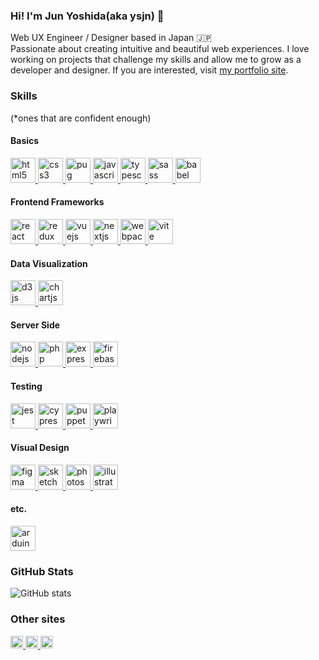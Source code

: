 ### Hi! I'm Jun Yoshida(aka ysjn) 👋

Web UX Engineer / Designer based in Japan :jp:<br/>
Passionate about creating intuitive and beautiful web experiences. I love working on projects that challenge my skills and allow me to grow as a developer and designer. If you are interested, visit [my portfolio site](https://jyw.vercel.app).

### Skills

(\*ones that are confident enough)

<p>

#### Basics

  <a href="https://developer.mozilla.org/docs/Web/HTML" target="_blank" rel="noreferrer">
    <img
      src="https://cdn.jsdelivr.net/gh/devicons/devicon@latest/icons/html5/html5-original-wordmark.svg"
      alt="html5"
      width="40"
      height="40"
    />
  </a>
  <a href="https://developer.mozilla.org/docs/Web/CSS" target="_blank" rel="noreferrer">
    <img
      src="https://cdn.jsdelivr.net/gh/devicons/devicon@latest/icons/css3/css3-original-wordmark.svg"
      alt="css3"
      width="40"
      height="40"
    />
  </a>
  <a href="https://pugjs.org" target="_blank" rel="noreferrer">
    <img
      src="https://cdn.worldvectorlogo.com/logos/pug.svg"
      alt="pug"
      width="40"
      height="40"
    />
  </a>
  <a
    href="https://developer.mozilla.org/docs/Web/JavaScript"
    target="_blank"
    rel="noreferrer"
  >
    <img
      src="https://cdn.jsdelivr.net/gh/devicons/devicon@latest/icons/javascript/javascript-original.svg"
      alt="javascript"
      width="40"
      height="40"
    />
  </a>
  <a href="https://www.typescriptlang.org/" target="_blank" rel="noreferrer">
    <img
      src="https://cdn.jsdelivr.net/gh/devicons/devicon@latest/icons/typescript/typescript-original.svg"
      alt="typescript"
      width="40"
      height="40"
    />
  </a>
  <a href="https://sass-lang.com" target="_blank" rel="noreferrer">
    <img
      src="https://cdn.jsdelivr.net/gh/devicons/devicon@latest/icons/sass/sass-original.svg"
      alt="sass"
      width="40"
      height="40"
    />
  </a>
  <a href="https://babeljs.io/" target="_blank" rel="noreferrer">
    <img
      src="https://cdn.jsdelivr.net/gh/devicons/devicon@latest/icons/babel/babel-original.svg"
      alt="babel"
      width="40"
      height="40"
    />
  </a>

#### Frontend Frameworks

  <a href="https://reactjs.org/" target="_blank" rel="noreferrer">
    <img
      src="https://cdn.jsdelivr.net/gh/devicons/devicon@latest/icons/react/react-original.svg"
      alt="react"
      width="40"
      height="40"
    />
  </a>
  <a href="https://redux.js.org" target="_blank" rel="noreferrer">
    <img
      src="https://cdn.jsdelivr.net/gh/devicons/devicon@latest/icons/redux/redux-original.svg"
      alt="redux"
      width="40"
      height="40"
    />
  </a>
  <a href="https://vuejs.org/" target="_blank" rel="noreferrer">
    <img
      src="https://cdn.jsdelivr.net/gh/devicons/devicon@latest/icons/vuejs/vuejs-original.svg"
      alt="vuejs"
      width="40"
      height="40"
    />
  </a>
  <a href="https://nextjs.org/" target="_blank" rel="noreferrer">
    <img
      src="https://cdn.jsdelivr.net/gh/devicons/devicon@latest/icons/nextjs/nextjs-original.svg"
      alt="nextjs"
      width="40"
      height="40"
    />
  </a>
  <a href="https://webpack.js.org" target="_blank" rel="noreferrer">
    <img
      src="https://cdn.jsdelivr.net/gh/devicons/devicon@latest/icons/webpack/webpack-original.svg"
      alt="webpack"
      width="40"
      height="40"
    />
  </a>
  <a href="https://vite.dev/" target="_blank" rel="noreferrer">
    <img
      src="https://cdn.jsdelivr.net/gh/devicons/devicon@latest/icons/vitejs/vitejs-original.svg"
      alt="vite"
      width="40"
      height="40"
    />
  </a>

#### Data Visualization

  <a href="https://d3js.org/" target="_blank" rel="noreferrer">
    <img
      src="https://cdn.jsdelivr.net/gh/devicons/devicon@latest/icons/d3js/d3js-original.svg"
      alt="d3js"
      width="40"
      height="40"
    />
  </a>
  <a href="https://www.chartjs.org" target="_blank" rel="noreferrer">
    <img
      src="https://www.chartjs.org/media/logo-title.svg"
      alt="chartjs"
      width="40"
      height="40"
    />
  </a>

#### Server Side

  <a href="https://nodejs.org" target="_blank" rel="noreferrer">
    <img
      src="https://cdn.jsdelivr.net/gh/devicons/devicon@latest/icons/nodejs/nodejs-original.svg"
      alt="nodejs"
      width="40"
      height="40"
    />
  </a>
  <a href="https://www.php.net" target="_blank" rel="noreferrer">
    <img
      src="https://cdn.jsdelivr.net/gh/devicons/devicon@latest/icons/php/php-original.svg"
      alt="php"
      width="40"
      height="40"
    />
  </a>
  <a href="https://expressjs.com" target="_blank" rel="noreferrer">
    <img
      src="https://cdn.jsdelivr.net/gh/devicons/devicon@latest/icons/express/express-original.svg"
      alt="express"
      width="40"
      height="40"
    />
  </a>
  <a href="https://firebase.google.com/" target="_blank" rel="noreferrer">
    <img
      src="https://cdn.jsdelivr.net/gh/devicons/devicon@latest/icons/firebase/firebase-original.svg"
      alt="firebase"
      width="40"
      height="40"
    />
  </a>

#### Testing

  <a href="https://jestjs.io" target="_blank" rel="noreferrer">
    <img
      src="https://cdn.jsdelivr.net/gh/devicons/devicon@latest/icons/jest/jest-plain.svg"
      alt="jest"
      width="40"
      height="40"
    />
  </a>
  <a href="https://www.cypress.io" target="_blank" rel="noreferrer">
    <img
      src="https://cdn.jsdelivr.net/gh/devicons/devicon@latest/icons/cypressio/cypressio-original.svg"
      alt="cypress"
      width="40"
      height="40"
    />
  </a>
  <a
    href="https://pptr.dev/"
    target="_blank"
    rel="noreferrer"
  >
    <img
      src="https://cdn.jsdelivr.net/gh/devicons/devicon@latest/icons/puppeteer/puppeteer-original.svg"
      alt="puppeteer"
      width="40"
      height="40"
    />
  </a>
  <a
    href="https://playwright.dev/"
    target="_blank"
    rel="noreferrer"
  >
    <img
      src="https://cdn.jsdelivr.net/gh/devicons/devicon@latest/icons/playwright/playwright-original.svg"
      alt="playwright"
      width="40"
      height="40"
    />
  </a>

#### Visual Design

  <a href="https://www.figma.com/" target="_blank" rel="noreferrer">
    <img
      src="https://cdn.jsdelivr.net/gh/devicons/devicon@latest/icons/figma/figma-original.svg"
      alt="figma"
      width="40"
      height="40"
    />
  </a>
  <a href="https://www.sketch.com/" target="_blank" rel="noreferrer">
    <img
      src="https://cdn.jsdelivr.net/gh/devicons/devicon@latest/icons/sketch/sketch-original.svg"
      alt="sketch"
      width="40"
      height="40"
    />
  </a>
  <a href="https://www.photoshop.com/en" target="_blank" rel="noreferrer">
    <img
      src="https://cdn.jsdelivr.net/gh/devicons/devicon@latest/icons/photoshop/photoshop-original.svg"
      alt="photoshop"
      width="40"
      height="40"
    />
  </a>
  <a
    href="https://www.adobe.com/in/products/illustrator.html"
    target="_blank"
    rel="noreferrer"
  >
    <img
      src="https://cdn.jsdelivr.net/gh/devicons/devicon@latest/icons/illustrator/illustrator-line.svg"
      alt="illustrator"
      width="40"
      height="40"
    />
  </a>

#### etc.

  <a href="https://www.arduino.cc/" target="_blank" rel="noreferrer">
    <img
      src="https://cdn.jsdelivr.net/gh/devicons/devicon@latest/icons/arduino/arduino-plain-wordmark.svg"
      alt="arduino"
      width="40"
      height="40"
    />
  </a>
</p>

### GitHub Stats

![GitHub stats](https://github-readme-stats.vercel.app/api?username=ysjn&show_icons=true&theme=radical)

### Other sites

<p>
  <a href="https://stackoverflow.com/users/5570690/ysjn">
    <img height="20" src="https://img.shields.io/stackexchange/stackoverflow/r/5570690?label=StackOverflow&logo=stack-overflow" />
  </a>
  <a href="http://qiita.com/Ys_Jn">
    <img height="20" src="https://qiita-badge.apiapi.app/s/Ys_Jn/contributions.svg" />
  </a>
  <a href="https://www.reddit.com/user/ys_jn">
    <img height="20" src="https://img.shields.io/reddit/user-karma/combined/ys_jn?label=Reddit&logo=reddit" />
  </a>
</p>
